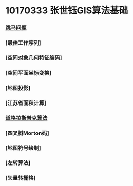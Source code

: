 10170333 张世钰GIS算法基础
================ 
### [跳马问题](http://NNUGIS10170333.github.io//跳马1.html)
### [最佳工作序列]
### [空间对象几何特征编码]
### [空间平面坐标变换]
### [地图投影]  
### [江苏省面积计算]
### [道格拉斯普克算法](http://NNUGIS10170333.github.io/道格拉斯.html)
### [四叉树Morton码]
### [地图符号绘制]
### [左转算法]  
### [矢量转栅格] 
